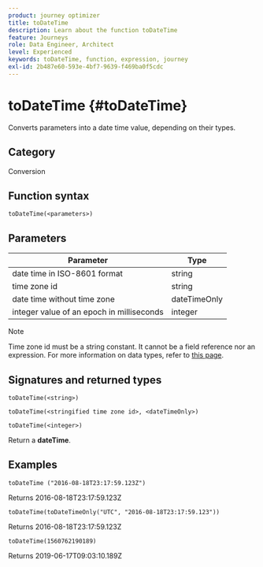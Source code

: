 ```yaml
---
product: journey optimizer
title: toDateTime
description: Learn about the function toDateTime
feature: Journeys
role: Data Engineer, Architect
level: Experienced
keywords: toDateTime, function, expression, journey
exl-id: 2b487e60-593e-4bf7-9639-f469ba0f5cdc
---
```

# toDateTime {#toDateTime}

Converts parameters into a date time value, depending on their types.

## Category

Conversion

## Function syntax

`toDateTime(<parameters>)`

## Parameters

| Parameter | Type             |
|-----------|------------------|
| date time in ISO-8601 format| string |
| time zone id | string |
| date time without time zone | dateTimeOnly|
| integer value of an epoch in milliseconds| integer |

>[!NOTE]
>
>Time zone id must be a string constant. It cannot be a field reference nor an expression. For more information on data types, refer to [this page](../expression/data-types.md).

## Signatures and returned types

`toDateTime(<string>)`

`toDateTime(<stringified time zone id>, <dateTimeOnly>)`

`toDateTime(<integer>)`

Return a **dateTime**.

<!--`toDateTime(<year>,<month>,<dayOfMonth>,<hour>,<minute>,<second>)`

Returns a date time with default time zone UTC.

`toDateTime(<year>,<month>,<dayOfMonth>)`
`toDateTime(<stringified timeZone>,<year>,<month>,<dayOfMonth>)`
`toDateTime(<timeZone>,<year>,<month>,<dayOfMonth>)`

Return a datetime where hour, minute and second set to 0.

`toDateTime(<stringified timeZone>,<year>,<month>,<dayOfMonth>,<hour>,<minute>,<second>)`
`toDateTime(<string>)`
`toDateTime(<string>,<integer>)`
`toDateTime(<stringified timeZone>,<dateTimeOnly)`

`toDateTime(<timeZone>,<integer>)`

Return a datetime.

-->

## Examples

`toDateTime ("2016-08-18T23:17:59.123Z")`

Returns 2016-08-18T23:17:59.123Z

`toDateTime(toDateTimeOnly("UTC", "2016-08-18T23:17:59.123"))`

Returns 2016-08-18T23:17:59.123Z

`toDateTime(1560762190189)`

Returns 2019-06-17T09:03:10.189Z

<!--`toDateTime ("2016-08-18T23:17:59.123", "UTC")`

Returns 2016-08-18T23:17:59.123Z.

`toDateTime("Z",2016,8,18,23,17,59)`

Returns 2016-08-18T23:17:59.000Z.

`toDateTime("Z",2016,8,18)`

Returns 2016-08-18T00:00:00.000Z.-->
